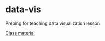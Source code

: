 # data-vis
Preping for teaching data visualization lesson

[Class material](https://learning.nceas.ucsb.edu/2023-01-arctic/data-vis.html)
